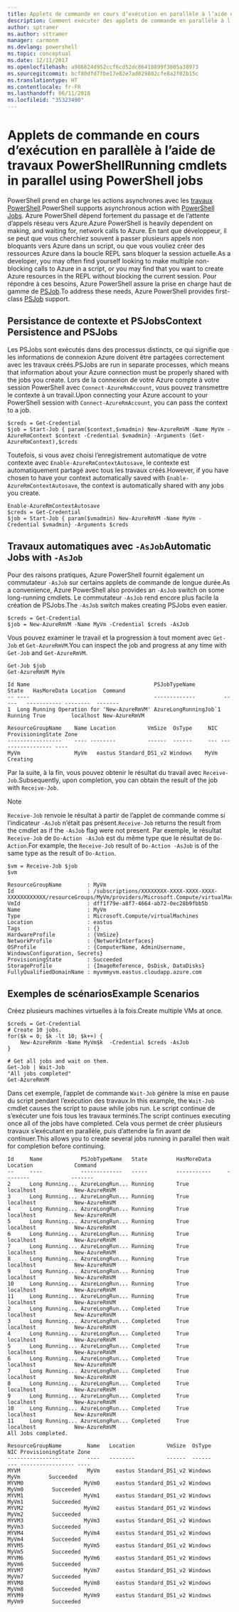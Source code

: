 ```yaml
---
title: Applets de commande en cours d’exécution en parallèle à l’aide de travaux PowerShell
description: Comment exécuter des applets de commande en parallèle à l’aide du paramètre -AsJob.
author: sptramer
ms.author: sttramer
manager: carmonm
ms.devlang: powershell
ms.topic: conceptual
ms.date: 12/11/2017
ms.openlocfilehash: a986824d952ccf6cd52dc86418899f3805a38973
ms.sourcegitcommit: bcf80dfd7fbe17e82e7ad029802cfe8a2f02b15c
ms.translationtype: HT
ms.contentlocale: fr-FR
ms.lasthandoff: 06/11/2018
ms.locfileid: "35323490"
---
```

# <a name="running-cmdlets-in-parallel-using-powershell-jobs"></a><span data-ttu-id="1df0f-103">Applets de commande en cours d’exécution en parallèle à l’aide de travaux PowerShell</span><span class="sxs-lookup"><span data-stu-id="1df0f-103">Running cmdlets in parallel using PowerShell jobs</span></span>

<span data-ttu-id="1df0f-104">PowerShell prend en charge les actions asynchrones avec les [travaux PowerShell](/powershell/module/microsoft.powershell.core/about/about_jobs).</span><span class="sxs-lookup"><span data-stu-id="1df0f-104">PowerShell supports asynchronous action with [PowerShell Jobs](/powershell/module/microsoft.powershell.core/about/about_jobs).</span></span>
<span data-ttu-id="1df0f-105">Azure PowerShell dépend fortement du passage et de l’attente d’appels réseau vers Azure.</span><span class="sxs-lookup"><span data-stu-id="1df0f-105">Azure PowerShell is heavily dependent on making, and waiting for, network calls to Azure.</span></span> <span data-ttu-id="1df0f-106">En tant que développeur, il se peut que vous cherchiez souvent à passer plusieurs appels non bloquants vers Azure dans un script, ou que vous vouliez créer des ressources Azure dans la boucle REPL sans bloquer la session actuelle.</span><span class="sxs-lookup"><span data-stu-id="1df0f-106">As a developer, you may often find yourself looking to make multiple non-blocking calls to Azure in a script, or you may find that you want to create Azure resources in the REPL without blocking the current session.</span></span> <span data-ttu-id="1df0f-107">Pour répondre à ces besoins, Azure PowerShell assure la prise en charge haut de gamme de [PSJob](/powershell/module/microsoft.powershell.core/about/about_jobs).</span><span class="sxs-lookup"><span data-stu-id="1df0f-107">To address these needs, Azure PowerShell provides first-class [PSJob](/powershell/module/microsoft.powershell.core/about/about_jobs) support.</span></span>

## <a name="context-persistence-and-psjobs"></a><span data-ttu-id="1df0f-108">Persistance de contexte et PSJobs</span><span class="sxs-lookup"><span data-stu-id="1df0f-108">Context Persistence and PSJobs</span></span>

<span data-ttu-id="1df0f-109">Les PSJobs sont exécutés dans des processus distincts, ce qui signifie que les informations de connexion Azure doivent être partagées correctement avec les travaux créés.</span><span class="sxs-lookup"><span data-stu-id="1df0f-109">PSJobs are run in separate processes, which means that information about your Azure connection must be properly shared with the jobs you create.</span></span> <span data-ttu-id="1df0f-110">Lors de la connexion de votre Azure compte à votre session PowerShell avec `Connect-AzureRmAccount`, vous pouvez transmettre le contexte à un travail.</span><span class="sxs-lookup"><span data-stu-id="1df0f-110">Upon connecting your Azure account to your PowerShell session with `Connect-AzureRmAccount`, you can pass the context to a job.</span></span>

```azurepowershell-interactive
$creds = Get-Credential
$job = Start-Job { param($context,$vmadmin) New-AzureRmVM -Name MyVm -AzureRmContext $context -Credential $vmadmin} -Arguments (Get-AzureRmContext),$creds
```

<span data-ttu-id="1df0f-111">Toutefois, si vous avez choisi l’enregistrement automatique de votre contexte avec `Enable-AzureRmContextAutosave`, le contexte est automatiquement partagé avec tous les travaux créés.</span><span class="sxs-lookup"><span data-stu-id="1df0f-111">However, if you have chosen to have your context automatically saved with `Enable-AzureRmContextAutosave`, the context is automatically shared with any jobs you create.</span></span>

```azurepowershell-interactive
Enable-AzureRmContextAutosave
$creds = Get-Credential
$job = Start-Job { param($vmadmin) New-AzureRmVM -Name MyVm -Credential $vmadmin} -Arguments $creds
```

## <a name="automatic-jobs-with--asjob"></a><span data-ttu-id="1df0f-112">Travaux automatiques avec `-AsJob`</span><span class="sxs-lookup"><span data-stu-id="1df0f-112">Automatic Jobs with `-AsJob`</span></span>

<span data-ttu-id="1df0f-113">Pour des raisons pratiques, Azure PowerShell fournit également un commutateur `-AsJob` sur certains applets de commande de longue durée.</span><span class="sxs-lookup"><span data-stu-id="1df0f-113">As a convenience, Azure PowerShell also provides an `-AsJob` switch on some long-running cmdlets.</span></span>
<span data-ttu-id="1df0f-114">Le commutateur `-AsJob` rend encore plus facile la création de PSJobs.</span><span class="sxs-lookup"><span data-stu-id="1df0f-114">The `-AsJob` switch makes creating PSJobs even easier.</span></span>

```azurepowershell-interactive
$creds = Get-Credential
$job = New-AzureRmVM -Name MyVm -Credential $creds -AsJob
```

<span data-ttu-id="1df0f-115">Vous pouvez examiner le travail et la progression à tout moment avec `Get-Job` et `Get-AzureRmVM`.</span><span class="sxs-lookup"><span data-stu-id="1df0f-115">You can inspect the job and progress at any time with `Get-Job` and `Get-AzureRmVM`.</span></span>

```azurepowershell-interactive
Get-Job $job
Get-AzureRmVM MyVm
```

```output
Id Name                                       PSJobTypeName         State   HasMoreData Location  Command
-- ----                                       -------------         -----   ----------- --------  -------
1  Long Running Operation for 'New-AzureRmVM' AzureLongRunningJob`1 Running True        localhost New-AzureRmVM

ResourceGroupName    Name Location          VmSize  OsType     NIC ProvisioningState Zone
-----------------    ---- --------          ------  ------     --- ----------------- ----
MyVm                 MyVm   eastus Standard_DS1_v2 Windows    MyVm          Creating
```

<span data-ttu-id="1df0f-116">Par la suite, à la fin, vous pouvez obtenir le résultat du travail avec `Receive-Job`.</span><span class="sxs-lookup"><span data-stu-id="1df0f-116">Subsequently, upon completion, you can obtain the result of the job with `Receive-Job`.</span></span>

> [!NOTE]
> <span data-ttu-id="1df0f-117">`Receive-Job` renvoie le résultat à partir de l’applet de commande comme si l’indicateur `-AsJob` n’était pas présent.</span><span class="sxs-lookup"><span data-stu-id="1df0f-117">`Receive-Job` returns the result from the cmdlet as if the `-AsJob` flag were not present.</span></span>
> <span data-ttu-id="1df0f-118">Par exemple, le résultat `Receive-Job` de `Do-Action -AsJob` est du même type que le résultat de `Do-Action`.</span><span class="sxs-lookup"><span data-stu-id="1df0f-118">For example, the `Receive-Job` result of `Do-Action -AsJob` is of the same type as the result of `Do-Action`.</span></span>

```azurepowershell-interactive
$vm = Receive-Job $job
$vm
```

```output
ResourceGroupName        : MyVm
Id                       : /subscriptions/XXXXXXXX-XXXX-XXXX-XXXX-XXXXXXXXXXXX/resourceGroups/MyVm/providers/Microsoft.Compute/virtualMachines/MyVm
VmId                     : dff1f79e-a8f7-4664-ab72-0ec28b9fbb5b
Name                     : MyVm
Type                     : Microsoft.Compute/virtualMachines
Location                 : eastus
Tags                     : {}
HardwareProfile          : {VmSize}
NetworkProfile           : {NetworkInterfaces}
OSProfile                : {ComputerName, AdminUsername, WindowsConfiguration, Secrets}
ProvisioningState        : Succeeded
StorageProfile           : {ImageReference, OsDisk, DataDisks}
FullyQualifiedDomainName : myvmmyvm.eastus.cloudapp.azure.com
```

## <a name="example-scenarios"></a><span data-ttu-id="1df0f-119">Exemples de scénarios</span><span class="sxs-lookup"><span data-stu-id="1df0f-119">Example Scenarios</span></span>

<span data-ttu-id="1df0f-120">Créez plusieurs machines virtuelles à la fois.</span><span class="sxs-lookup"><span data-stu-id="1df0f-120">Create multiple VMs at once.</span></span>

```azurepowershell-interactive
$creds = Get-Credential
# Create 10 jobs.
for($k = 0; $k -lt 10; $k++) {
    New-AzureRmVm -Name MyVm$k  -Credential $creds -AsJob
}

# Get all jobs and wait on them.
Get-Job | Wait-Job
"All jobs completed"
Get-AzureRmVM
```

<span data-ttu-id="1df0f-121">Dans cet exemple, l’applet de commande `Wait-Job` génère la mise en pause du script pendant l’exécution des travaux.</span><span class="sxs-lookup"><span data-stu-id="1df0f-121">In this example, the `Wait-Job` cmdlet causes the script to pause while jobs run.</span></span> <span data-ttu-id="1df0f-122">Le script continue de s’exécuter une fois tous les travaux terminés.</span><span class="sxs-lookup"><span data-stu-id="1df0f-122">The script continues executing once all of the jobs have completed.</span></span> <span data-ttu-id="1df0f-123">Cela vous permet de créer plusieurs travaux s’exécutant en parallèle, puis d’attendre la fin avant de continuer.</span><span class="sxs-lookup"><span data-stu-id="1df0f-123">This allows you to create several jobs running in parallel then wait for completion before continuing.</span></span>

```output
Id     Name            PSJobTypeName   State         HasMoreData     Location             Command
--     ----            -------------   -----         -----------     --------             -------
2      Long Running... AzureLongRun... Running       True            localhost            New-AzureRmVM
3      Long Running... AzureLongRun... Running       True            localhost            New-AzureRmVM
4      Long Running... AzureLongRun... Running       True            localhost            New-AzureRmVM
5      Long Running... AzureLongRun... Running       True            localhost            New-AzureRmVM
6      Long Running... AzureLongRun... Running       True            localhost            New-AzureRmVM
7      Long Running... AzureLongRun... Running       True            localhost            New-AzureRmVM
8      Long Running... AzureLongRun... Running       True            localhost            New-AzureRmVM
9      Long Running... AzureLongRun... Running       True            localhost            New-AzureRmVM
10     Long Running... AzureLongRun... Running       True            localhost            New-AzureRmVM
11     Long Running... AzureLongRun... Running       True            localhost            New-AzureRmVM
2      Long Running... AzureLongRun... Completed     True            localhost            New-AzureRmVM
3      Long Running... AzureLongRun... Completed     True            localhost            New-AzureRmVM
4      Long Running... AzureLongRun... Completed     True            localhost            New-AzureRmVM
5      Long Running... AzureLongRun... Completed     True            localhost            New-AzureRmVM
6      Long Running... AzureLongRun... Completed     True            localhost            New-AzureRmVM
7      Long Running... AzureLongRun... Completed     True            localhost            New-AzureRmVM
8      Long Running... AzureLongRun... Completed     True            localhost            New-AzureRmVM
9      Long Running... AzureLongRun... Completed     True            localhost            New-AzureRmVM
10     Long Running... AzureLongRun... Completed     True            localhost            New-AzureRmVM
11     Long Running... AzureLongRun... Completed     True            localhost            New-AzureRmVM
All Jobs completed.

ResourceGroupName        Name   Location          VmSize  OsType           NIC ProvisioningState Zone
-----------------        ----   --------          ------  ------           --- ----------------- ----
MYVM                     MyVm     eastus Standard_DS1_v2 Windows          MyVm         Succeeded
MYVM0                   MyVm0     eastus Standard_DS1_v2 Windows         MyVm0         Succeeded
MYVM1                   MyVm1     eastus Standard_DS1_v2 Windows         MyVm1         Succeeded
MYVM2                   MyVm2     eastus Standard_DS1_v2 Windows         MyVm2         Succeeded
MYVM3                   MyVm3     eastus Standard_DS1_v2 Windows         MyVm3         Succeeded
MYVM4                   MyVm4     eastus Standard_DS1_v2 Windows         MyVm4         Succeeded
MYVM5                   MyVm5     eastus Standard_DS1_v2 Windows         MyVm5         Succeeded
MYVM6                   MyVm6     eastus Standard_DS1_v2 Windows         MyVm6         Succeeded
MYVM7                   MyVm7     eastus Standard_DS1_v2 Windows         MyVm7         Succeeded
MYVM8                   MyVm8     eastus Standard_DS1_v2 Windows         MyVm8         Succeeded
MYVM9                   MyVm9     eastus Standard_DS1_v2 Windows         MyVm9         Succeeded
```
